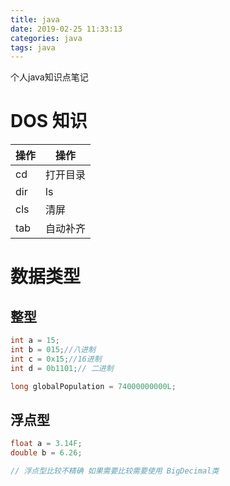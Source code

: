 ```yaml
---
title: java
date: 2019-02-25 11:33:13
categories: java
tags: java
---
```

个人java知识点笔记
<!--more-->


# DOS 知识
| 操作 | 操作     |
|------|----------|
| cd   | 打开目录 |
| dir  | ls       |
| cls  | 清屏     |
| tab  | 自动补齐 |

# 数据类型
## 整型
```java
int a = 15;
int b = 015;//八进制
int c = 0x15;//16进制
int d = 0b1101;// 二进制

long globalPopulation = 74000000000L;
```

## 浮点型
```java
float a = 3.14F;
double b = 6.26;

// 浮点型比较不精确 如果需要比较需要使用 BigDecimal类

```
